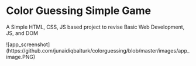<h1> Color Guessing Simple Game </h1>
<p> A Simple HTML, CSS, JS based project to revise Basic Web Development, JS, and DOM </p>
![app_screenshot](https://github.com/junaidiqbalturk/colorguessing/blob/master/images/app_image.PNG)
